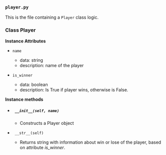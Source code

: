 ### `player.py`

This is the file containing a `Player` class logic.

### Class Player

__Instance Attributes__

* `name`
  - data: string
  - description: name of the player

* `is_winner`
  - data: boolean
  - description: Is True if player wins, otherwise is False.

__Instance methods__

* ##### ` __init__(self, name)`

    - Constructs a Player object

* ` __str__(self)`

    - Returns string with information about win or lose of the player, based on attribute *is_winner*.
    
   

